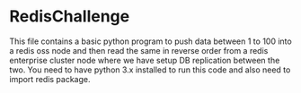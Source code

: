 # RedisChallenge

This file contains a basic python program to push data between 1 to 100 into a redis oss node and then read the same in reverse order from a redis enterprise cluster node where we have setup DB replication between the two. You need to have python 3.x installed to run this code and also need to import redis package. 
